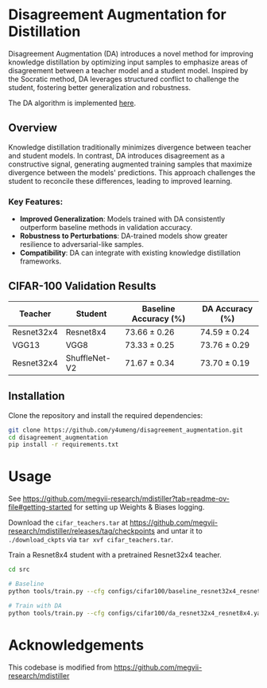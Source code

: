 # Disagreement Augmentation for Distillation

Disagreement Augmentation (DA) introduces a novel method for improving knowledge distillation by optimizing input samples to emphasize areas of disagreement between a teacher model and a student model. Inspired by the Socratic method, DA leverages structured conflict to challenge the student, fostering better generalization and robustness.

The DA algorithm is implemented [here](https://github.com/y4umeng/disagreement_augmentation/blob/ae44d2078f93cba7cf2f0d67296644a295210dfd/src/distillers/DA.py#L18).

## Overview

Knowledge distillation traditionally minimizes divergence between teacher and student models. In contrast, DA introduces disagreement as a constructive signal, generating augmented training samples that maximize divergence between the models' predictions. This approach challenges the student to reconcile these differences, leading to improved learning.

### Key Features:
- **Improved Generalization**: Models trained with DA consistently outperform baseline methods in validation accuracy.
- **Robustness to Perturbations**: DA-trained models show greater resilience to adversarial-like samples.
- **Compatibility**: DA can integrate with existing knowledge distillation frameworks.

## CIFAR-100 Validation Results

| **Teacher**      | **Student**       | **Baseline Accuracy (\%)** | **DA Accuracy (\%)**      |
|-------------------|-------------------|----------------------------|----------------------------|
| Resnet32x4        | Resnet8x4         | $73.66 \pm 0.26$           | $74.59 \pm 0.24$          |
| VGG13             | VGG8              | $73.33 \pm 0.25$           | $73.76 \pm 0.29$          |
| Resnet32x4        | ShuffleNet-V2     | $71.67 \pm 0.34$           | $73.70 \pm 0.19$          |


## Installation

Clone the repository and install the required dependencies:

```bash
git clone https://github.com/y4umeng/disagreement_augmentation.git
cd disagreement_augmentation
pip install -r requirements.txt
```

# Usage 

See <https://github.com/megvii-research/mdistiller?tab=readme-ov-file#getting-started> for setting up Weights & Biases logging.

Download the `cifar_teachers.tar` at <https://github.com/megvii-research/mdistiller/releases/tag/checkpoints> and untar it to `./download_ckpts` via `tar xvf cifar_teachers.tar`.

Train a Resnet8x4 student with a pretrained Resnet32x4 teacher.

```bash
cd src

# Baseline
python tools/train.py --cfg configs/cifar100/baseline_resnet32x4_resnet8x4.yaml

# Train with DA
python tools/train.py --cfg configs/cifar100/da_resnet32x4_resnet8x4.yaml
```

# Acknowledgements

This codebase is modified from <https://github.com/megvii-research/mdistiller>

